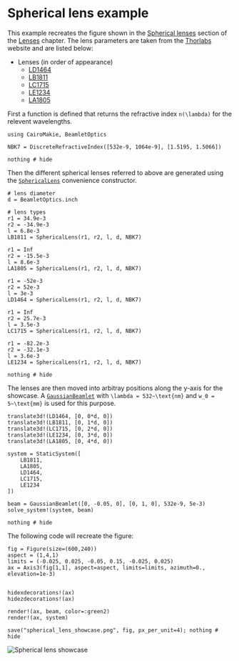 # Spherical lens example

This example recreates the figure shown in the [Spherical lenses](@ref) section of the [Lenses](@ref) chapter. The lens parameters are taken from the [Thorlabs](https://www.thorlabs.com/) website and are listed below:

- Lenses (in order of appearance)
    - [LD1464](https://www.thorlabs.com/thorproduct.cfm?partnumber=LD1464)
    - [LB1811](https://www.thorlabs.com/thorproduct.cfm?partnumber=LB1811)
    - [LC1715](https://www.thorlabs.com/thorproduct.cfm?partnumber=LC1715)
    - [LE1234](https://www.thorlabs.com/thorproduct.cfm?partnumber=LE1234)
    - [LA1805](https://www.thorlabs.com/thorproduct.cfm?partnumber=LA1805)

First a function is defined that returns the refractive index ``n(\lambda)`` for the relevent wavelengths. 

```@example spherical_lens_showcase
using CairoMakie, BeamletOptics

NBK7 = DiscreteRefractiveIndex([532e-9, 1064e-9], [1.5195, 1.5066])

nothing # hide
```

Then the different spherical lenses referred to above are generated using the [`SphericalLens`](@ref) convenience constructor.

```@example spherical_lens_showcase
# lens diameter 
d = BeamletOptics.inch

# lens types
r1 = 34.9e-3
r2 = -34.9e-3
l = 6.8e-3
LB1811 = SphericalLens(r1, r2, l, d, NBK7)

r1 = Inf
r2 = -15.5e-3
l = 8.6e-3
LA1805 = SphericalLens(r1, r2, l, d, NBK7)

r1 = -52e-3
r2 = 52e-3
l = 3e-3
LD1464 = SphericalLens(r1, r2, l, d, NBK7)

r1 = Inf
r2 = 25.7e-3
l = 3.5e-3
LC1715 = SphericalLens(r1, r2, l, d, NBK7)

r1 = -82.2e-3
r2 = -32.1e-3
l = 3.6e-3
LE1234 = SphericalLens(r1, r2, l, d, NBK7)

nothing # hide
```

The lenses are then moved into arbitray positions along the y-axis for the showcase. A [`GaussianBeamlet`](@ref) with ``\lambda = 532~\text{nm}`` and ``w_0 = 5~\text{mm}`` is used for this purpose.

```@example spherical_lens_showcase
translate3d!(LD1464, [0, 0*d, 0])
translate3d!(LB1811, [0, 1*d, 0])
translate3d!(LC1715, [0, 2*d, 0])
translate3d!(LE1234, [0, 3*d, 0])
translate3d!(LA1805, [0, 4*d, 0])

system = StaticSystem([
    LB1811,
    LA1805,
    LD1464,
    LC1715,
    LE1234
])

beam = GaussianBeamlet([0, -0.05, 0], [0, 1, 0], 532e-9, 5e-3)
solve_system!(system, beam)

nothing # hide
```

The following code will recreate the figure:

```@example spherical_lens_showcase
fig = Figure(size=(600,240))
aspect = (1,4,1)
limits = (-0.025, 0.025, -0.05, 0.15, -0.025, 0.025)
ax = Axis3(fig[1,1], aspect=aspect, limits=limits, azimuth=0., elevation=1e-3)


hidexdecorations!(ax)
hidezdecorations!(ax)

render!(ax, beam, color=:green2)
render!(ax, system)

save("spherical_lens_showcase.png", fig, px_per_unit=4); nothing # hide
```

![Spherical lens showcase](spherical_lens_showcase.png)